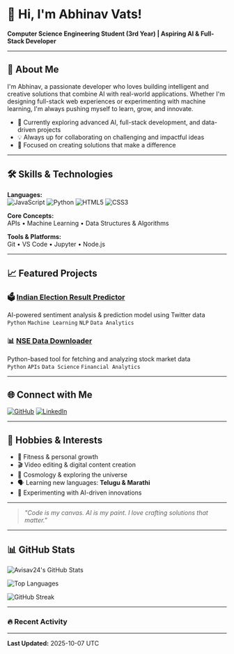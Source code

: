 # 👋 Hi, I'm Abhinav Vats!

**Computer Science Engineering Student (3rd Year) | Aspiring AI & Full-Stack Developer**

---

## 🚀 About Me

I'm Abhinav, a passionate developer who loves building intelligent and creative solutions that combine AI with real-world applications. Whether I'm designing full-stack web experiences or experimenting with machine learning, I'm always pushing myself to learn, grow, and innovate.

- 🌟 Currently exploring advanced AI, full-stack development, and data-driven projects
- 💡 Always up for collaborating on challenging and impactful ideas
- 🎯 Focused on creating solutions that make a difference

---

## 🛠️ Skills & Technologies

**Languages:**  
![JavaScript](https://img.shields.io/badge/-JavaScript-F7DF1E?style=flat-square&logo=javascript&logoColor=black)
![Python](https://img.shields.io/badge/-Python-3776AB?style=flat-square&logo=python&logoColor=white)
![HTML5](https://img.shields.io/badge/-HTML5-E34F26?style=flat-square&logo=html5&logoColor=white)
![CSS3](https://img.shields.io/badge/-CSS3-1572B6?style=flat-square&logo=css3&logoColor=white)

**Core Concepts:**  
APIs • Machine Learning • Data Structures & Algorithms

**Tools & Platforms:**  
Git • VS Code • Jupyter • Node.js

---

## 📈 Featured Projects

### 🗳️ [Indian Election Result Predictor](https://github.com/Avisav24/IndianElection_ResultPredictor)
AI-powered sentiment analysis & prediction model using Twitter data  
`Python` `Machine Learning` `NLP` `Data Analytics`

### 📊 [NSE Data Downloader](https://github.com/Avisav24/NSE_Data_Downloader)
Python-based tool for fetching and analyzing stock market data  
`Python` `APIs` `Data Science` `Financial Analytics`

---

## 🌐 Connect with Me

[![GitHub](https://img.shields.io/badge/-GitHub-181717?style=flat-square&logo=github)](https://github.com/Avisav24)
[![LinkedIn](https://img.shields.io/badge/-LinkedIn-0A66C2?style=flat-square&logo=linkedin)](https://www.linkedin.com/in/abhinav-vats25/)

---

## 🎯 Hobbies & Interests

- 💪 Fitness & personal growth
- 🎬 Video editing & digital content creation
- 🌌 Cosmology & exploring the universe
- 🗣️ Learning new languages: **Telugu & Marathi**
- 🤖 Experimenting with AI-driven innovations

---

> *"Code is my canvas. AI is my paint. I love crafting solutions that matter."*

---

## 📊 GitHub Stats

![Avisav24's GitHub Stats](https://github-readme-stats.vercel.app/api?username=Avisav24&show_icons=true&theme=radical&count_private=true&include_all_commits=true)

![Top Languages](https://github-readme-stats.vercel.app/api/top-langs/?username=Avisav24&layout=compact&theme=radical)

![GitHub Streak](https://github-readme-streak-stats.herokuapp.com/?user=Avisav24&theme=radical)

---

### 🔥 Recent Activity

<!--START_SECTION:activity-->
<!--END_SECTION:activity-->

---

**Last Updated:** 2025-10-07 UTC
